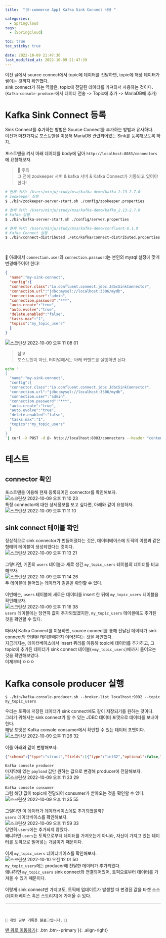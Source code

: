 ```yaml
---
title:  "[E-commerce App] Kafka Sink Connect 사용 "

categories:
  - SpringCloud
tags:
  - [SpringCloud]

toc: true
toc_sticky: true
 
date: 2022-10-09 21:47:36
last_modified_at: 2022-10-09 21:47:39
---
```

이전 글에서 source connect에서 topic에 데이터를 전달하면, topic에 해당 데이터가 쌓이는 것까지 확인했다.<br>
sink connect가 하는 역할은, topic에 전달된 데이터를 가져와서 사용하는 것이다.<br>
(`Kafka-console-producer`에서 데이터 전송 -> Topic에 추가 -> MariaDB에 추가)

# Kafka Sink Connect 등록
Sink Connect를 추가하는 방법은 Source Connect를 추가하는 방법과 유사하다.<br>
이전과 마찬가지로 포스트맨을 이용해 MariaDB 관련되어있는 Sink를 등록해보도록 하자.<br><br>
포스트맨을 켜서 아래 데이터를 body에 담아 `http://localhost:8083/connectors`에 요청해보자.<br>

> 🌟 주의<br>
그 전에 zookeeper 서버 & kafka 서버 & Kafka Connect가 기동되고 있어야 한다!

```bash
# 현재 위치: /Users/minju/study/msa/kafka-demo/kafka_2.13-2.7.0
# zookeeper 실행 
$ ./bin/zookeeper-server-start.sh ./config/zookeeper.properties

# 현재 위치: /Users/minju/study/msa/kafka-demo/kafka_2.13-2.7.0
# kafka 실행 
$ ./bin/kafka-server-start.sh ./config/server.properties

# 현재 위치: /Users/minju/study/msa/kafka-demo/confluent-6.1.0
# Kafka Connect 실행 
$ ./bin/connect-distributed ./etc/kafka/connect-distributed.properties
```

<br>

🚨 아래에서 `connection.user`와 `connection.password`는 본인의 mysql 설정에 맞게 변경해주어야 한다!
```json
{
  "name":"my-sink-connect",
  "config":{
  "connector.class":"io.confluent.connect.jdbc.JdbcSinkConnector",
  "connection.url":"jdbc:mysql://localhost:3306/mydb",
  "connection.user":"admin",
  "connection.password":"***",
  "auto.create":"true",
  "auto.evolve":"true",
  "delete.enabled":"false",
  "tasks.max":"1",
  "topics":"my_topic_users"
  }
}
```
![스크린샷 2022-10-09 오후 11 08 01](https://user-images.githubusercontent.com/59405576/194761448-fd136e0f-49c9-4308-a0d7-9778c972bd80.png)<br>

> 참고<br>
포스트맨이 아닌, 터미널에서는 아래 커맨드를 실행하면 된다.
```bash
echo '
{
  "name":"my-sink-connect",
  "config":{
  "connector.class":"io.confluent.connect.jdbc.JdbcSinkConnector",
  "connection.url":"jdbc:mysql://localhost:3306/mydb",
  "connection.user":"admin",
  "connection.password":"***",
  "auto.create":"true",
  "auto.evolve":"true",
  "delete.enabled":"false",
  "tasks.max":"1",
  "topics":"my_topic_users"
  }
}
'| curl -X POST -d @- http://localhost:8083/connectors --header "content-Type:application/json"
```

# 테스트
## connector 확인
포스트맨을 이용해 현재 등록되어진 connector를 확인해보자.<br>
![스크린샷 2022-10-09 오후 11 10 23](https://user-images.githubusercontent.com/59405576/194761518-b1e3a0b2-5b6b-48f5-9b4f-22e3200f96d1.png)<br>
특정 connector에 대한 상세정보를 보고 싶다면, 아래와 같이 요청하자.<br>
![스크린샷 2022-10-09 오후 11 11 10](https://user-images.githubusercontent.com/59405576/194761571-46cb9859-1ef5-4626-ad29-54917d1b08c6.png)

## sink connect 테이블 확인
정상적으로 sink connector가 만들어졌다는 것은, 데이터베이스에 토픽의 이름과 같은 형태의 테이블이 생성되었다는 것이다.<br>
![스크린샷 2022-10-09 오후 11 13 21](https://user-images.githubusercontent.com/59405576/194761651-e51b34dc-b165-46d6-b4a3-f7122c3c529f.png)<br><br>
그렇다면, 기존의 `users` 테이블과 새로 생긴 `my_topic_users` 테이블의 데이터를 비교해보자.<br>
![스크린샷 2022-10-09 오후 11 14 26](https://user-images.githubusercontent.com/59405576/194761686-6a59c40f-cecd-4e63-b182-8934c72db8ff.png)<br>
두 테이블에 들어있는 데이터가 같음을 확인할 수 있다.<br><br>
이번에는, `users` 테이블에 새로운 데이터를 insert 한 뒤에 `my_topic_users` 테이블을 확인해보자.<br>
![스크린샷 2022-10-09 오후 11 16 38](https://user-images.githubusercontent.com/59405576/194761856-6e8a3978-7384-4b55-9456-dabea0e19780.png)<br>
`users` 테이블에는 당연히 값이 추가되었겠지만, `my_topic_users` 테이블에도 추가된 것을 확인할 수 있다.<br><br>
따라서 Kafka Connect를 이용하면, source connect를 통해 전달된 데이터가 sink connect와 연결된 테이블에까지 이어진다는 것을 확인했다.<br>
지금까지는, 데이터베이스에서 insert 쿼리를 이용해 topic에 데이터를 추가하고, 그 topic에 추가된 데이터가 sink connect 테이블(=`my_topic_users`)에까지 들어오는 것을 확인해보았다.<br>
이제부터 ㅇㅇㅇ


# Kafka console producer 실행
```
$ ./bin/kafka-console-producer.sh --broker-list localhost:9092 --topic my_topic_users
```

우리는 토픽에 저장된 데이터가 sink connect에도 같이 저장되기를 원하는 것이다.<br>
그러기 위해서는 sink connect가 알 수 있는 JDBC 데이터 포맷으로 데이터를 보내야 한다.<br>
해당 포맷은 Kafka console consumer에서 확인할 수 있는 데이터 포맷이다.<br>
![스크린샷 2022-10-09 오후 11 26 32](https://user-images.githubusercontent.com/59405576/194762259-f33cec0a-d2ae-40a0-ab4e-439d0e209c8c.png)<br><br>
이를 아래와 같이 변형해보자.<br>
```json
{"schema":{"type":"struct","fields":[{"type":"int32","optional":false,"field":"id"},{"type":"string","optional":true,"field":"user_id"},{"type":"string","optional":true,"field":"pwd"},{"type":"string","optional":true,"field":"name"},{"type":"int64","optional":true,"name":"org.apache.kafka.connect.data.Timestamp","version":1,"field":"created_at"}],"optional":false,"name":"users"},"payload":{"id":7,"user_id":"my_id","pwd":"my_password","name":"Ann","created_at":1665400364000}}
```
`Kafka console producer`<br>
마지막에 있는 `payload` 값만 원하는 값으로 변경해 producer에 전달해보자.<br>
![스크린샷 2022-10-09 오후 11 33 29](https://user-images.githubusercontent.com/59405576/194762675-b757dffb-8db4-44cd-a260-ac2f6c75b877.png)<br><br>
`Kafka console consumer`<br>
그럼 해당 값이 topic에 전달되어 consumer가 받아오는 것을 확인할 수 있다.<br>
![스크린샷 2022-10-09 오후 11 35 55](https://user-images.githubusercontent.com/59405576/194762737-f4f02439-fa79-4392-9270-c0edf1782555.png)<br><br>
그렇다면 이 데이터가 데이터베이스에도 추가되었을까?<br>
`users` 데이터베이스를 확인해보자.<br>
![스크린샷 2022-10-09 오후 11 59 33](https://user-images.githubusercontent.com/59405576/194763995-68814be6-1195-4392-97cb-713084eecb91.png)<br>
당연히 `users`에는 추가되지 않았다.<br>
왜냐하면 `users`는 토픽으로부터 데이터를 가져오는게 아니라, 자신이 가지고 있는 데이터를 토픽으로 밀어넣는 개념이기 때문이다.<br><br>
이제 `my_topic_users` 데이터베이스를 확인해보자.<br>
![스크린샷 2022-10-10 오전 12 01 50](https://user-images.githubusercontent.com/59405576/194764103-67c11410-4012-4f73-89c2-517b98bf268d.png)<br>
`my_topic_users`에는 producer에 전달한 데이터가 추가되었다. <br>
왜냐하면 `my_topic_users` sink connect와 연결되어있어, 토픽으로부터 데이터를 가져올 수 있기 때문이다.<br><br>
이렇게 sink connect만 가지고도, 토픽에 업데이트가 발생할 때 변경된 값을 타겟 소스(데이터베이스 혹은 스토리지)에 가져올 수 있다.






***
<br>


    💛 개인 공부 기록용 블로그입니다. 👻

[맨 위로 이동하기](#){: .btn .btn--primary }{: .align-right}
